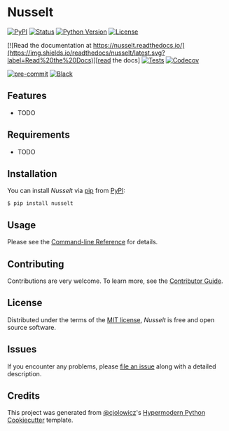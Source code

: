 # Nusselt

[![PyPI](https://img.shields.io/pypi/v/nusselt.svg)][pypi_]
[![Status](https://img.shields.io/pypi/status/nusselt.svg)][status]
[![Python Version](https://img.shields.io/pypi/pyversions/nusselt)][python version]
[![License](https://img.shields.io/pypi/l/nusselt)][license]

[![Read the documentation at https://nusselt.readthedocs.io/](https://img.shields.io/readthedocs/nusselt/latest.svg?label=Read%20the%20Docs)][read the docs]
[![Tests](https://github.com/fabiofortkamp/nusselt/workflows/Tests/badge.svg)][tests]
[![Codecov](https://codecov.io/gh/fabiofortkamp/nusselt/branch/main/graph/badge.svg)][codecov]

[![pre-commit](https://img.shields.io/badge/pre--commit-enabled-brightgreen?logo=pre-commit&logoColor=white)][pre-commit]
[![Black](https://img.shields.io/badge/code%20style-black-000000.svg)][black]

[pypi_]: https://pypi.org/project/nusselt/
[status]: https://pypi.org/project/nusselt/
[python version]: https://pypi.org/project/nusselt
[read the docs]: https://nusselt.readthedocs.io/
[tests]: https://github.com/fabiofortkamp/nusselt/actions?workflow=Tests
[codecov]: https://app.codecov.io/gh/fabiofortkamp/nusselt
[pre-commit]: https://github.com/pre-commit/pre-commit
[black]: https://github.com/psf/black

## Features

- TODO

## Requirements

- TODO

## Installation

You can install _Nusselt_ via [pip] from [PyPI]:

```console
$ pip install nusselt
```

## Usage

Please see the [Command-line Reference] for details.

## Contributing

Contributions are very welcome.
To learn more, see the [Contributor Guide].

## License

Distributed under the terms of the [MIT license][license],
_Nusselt_ is free and open source software.

## Issues

If you encounter any problems,
please [file an issue] along with a detailed description.

## Credits

This project was generated from [@cjolowicz]'s [Hypermodern Python Cookiecutter] template.

[@cjolowicz]: https://github.com/cjolowicz
[pypi]: https://pypi.org/
[hypermodern python cookiecutter]: https://github.com/cjolowicz/cookiecutter-hypermodern-python
[file an issue]: https://github.com/fabiofortkamp/nusselt/issues
[pip]: https://pip.pypa.io/

<!-- github-only -->

[license]: https://github.com/fabiofortkamp/nusselt/blob/main/LICENSE
[contributor guide]: https://github.com/fabiofortkamp/nusselt/blob/main/CONTRIBUTING.md
[command-line reference]: https://nusselt.readthedocs.io/en/latest/usage.html
